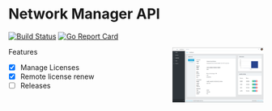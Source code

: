 # Network Manager API

[![Build Status](https://github.com/ubogdan/network-manager-api/actions/workflows/go.yml/badge.svg?branch=master)](https://github.com/features/actions)
[![Go Report Card](https://goreportcard.com/badge/github.com/ubogdan/network-manager-api)](https://goreportcard.com/report/github.com/ubogdan/network-manager-api)


<img align="right" width="180px" src="https://raw.githubusercontent.com/ubogdan/network-manager-api/master/assets/network-manager.png" alt="Network Manager">


Features
* [X] Manage Licenses
* [X] Remote license renew
* [ ] Releases
